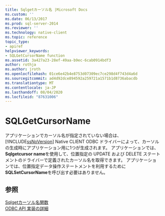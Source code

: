```yaml
---
title: Sqlgetカーソル名 |Microsoft Docs
ms.custom: ''
ms.date: 06/13/2017
ms.prod: sql-server-2014
ms.reviewer: ''
ms.technology: native-client
ms.topic: reference
topic_type:
- apiref
helpviewer_keywords:
- SQLGetCursorName function
ms.assetid: 3a427a23-28ef-49aa-b9ec-6cab0914bdf3
author: rothja
ms.author: jroth
ms.openlocfilehash: 01ce6e42b4e8753d07309ec7ce298d4f743d4a6d
ms.sourcegitcommit: ad4d92dce894592a259721a1571b1d8736abacdb
ms.translationtype: MT
ms.contentlocale: ja-JP
ms.lasthandoff: 08/04/2020
ms.locfileid: "87631006"
---
```

# <a name="sqlgetcursorname"></a>SQLGetCursorName
  アプリケーションでカーソル名が指定されていない場合は、 [!INCLUDE[ssNoVersion](../../includes/ssnoversion-md.md)] Native CLIENT ODBC ドライバーによって、カーソルの生成時にアプリケーション用に1つが生成されます。 アプリケーションでは、 **Sqlgetcursor name**を使用して、位置指定の UPDATE および DELETE ステートメントのドライバーで定義されたカーソル名を取得できます。 アプリケーションでは、位置指定データ操作ステートメントを利用するために**SQLSetCursorName**を呼び出す必要はありません。  
  
## <a name="see-also"></a>参照  
 [Sqlgetカーソル名関数](https://go.microsoft.com/fwlink/?LinkId=59349)   
 [ODBC API 実装の詳細](odbc-api-implementation-details.md)  
  
  
